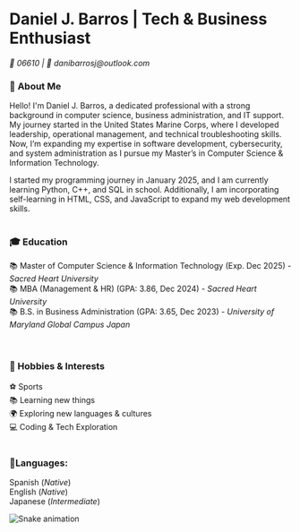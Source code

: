 # **Daniel J. Barros | Tech & Business Enthusiast** <br>
_📍 06610 | 📧 danibarrosj@outlook.com_

### 🚀 **About Me**

Hello! I'm Daniel J. Barros, a dedicated professional with a strong background in computer science, business administration, and IT support. My journey started in the United States Marine Corps, where I developed leadership, operational management, and technical troubleshooting skills. Now, I’m expanding my expertise in software development, cybersecurity, and system administration as I pursue my Master’s in Computer Science & Information Technology.

I started my programming journey in January 2025, and I am currently learning Python, C++, and SQL in school. Additionally, I am incorporating self-learning in HTML, CSS, and JavaScript to expand my web development skills. 
<br>
<br>

### 🎓 **Education**

📚 Master of Computer Science & Information Technology (Exp. Dec 2025) - _Sacred Heart University_<br>
📚 MBA (Management & HR) (GPA: 3.86, Dec 2024) - _Sacred Heart University_<br>
📚 B.S. in Business Administration (GPA: 3.65, Dec 2023) - _University of Maryland Global Campus Japan_<br>
<br>
<br>
### **🎯 Hobbies & Interests**

⚽ Sports<br>
📚 Learning new things<br>
🌍 Exploring new languages & cultures<br>
💻 Coding & Tech Exploration<br>
<br>

### **🔹Languages**: <br> 
Spanish (_Native_)<br>
English (_Native_) <br> 
Japanese (_Intermediate_)


![Snake animation](https://github.com/danibarros/thepiyushmalhotra/blob/output/github-contribution-grid-snake.svg)
